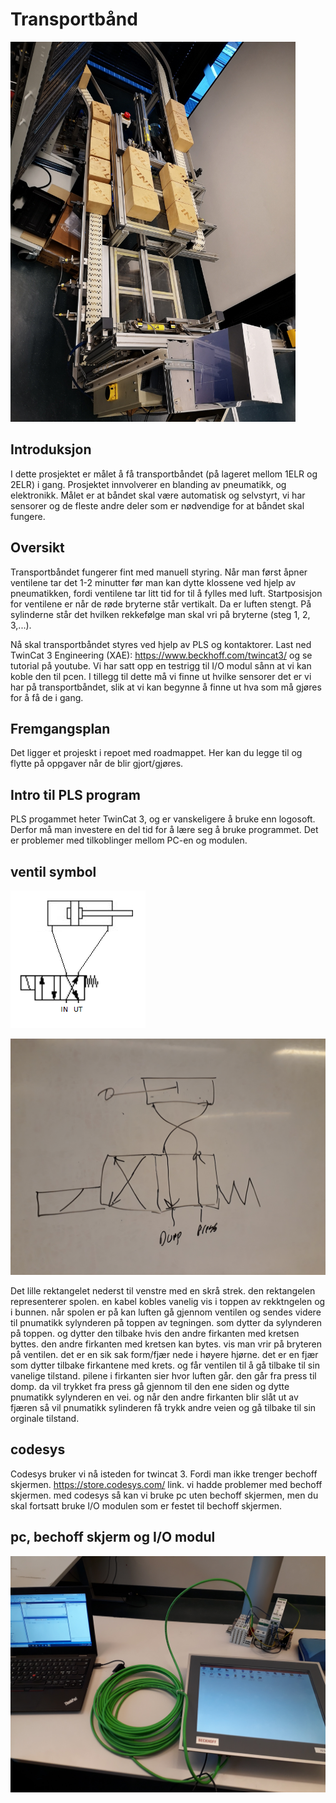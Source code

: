 # Transportbånd

<img src="Images/Oversiktsbilde.jpg" width="456" height="608" />

##  Introduksjon
I dette prosjektet er målet å få transportbåndet (på lageret mellom 1ELR og 2ELR) i gang. Prosjektet innvolverer en blanding av pneumatikk, og elektronikk. Målet er at båndet skal være automatisk og selvstyrt, vi har sensorer og de fleste andre deler som er nødvendige for at båndet skal fungere. 

##  Oversikt
Transportbåndet fungerer fint med manuell styring. Når man først åpner ventilene tar det 1-2 minutter før man kan dytte klossene ved hjelp av pneumatikken, fordi ventilene tar litt tid for til å fylles med luft. Startposisjon for ventilene er når de røde bryterne står vertikalt. Da er luften stengt. På sylinderne står det hvilken rekkefølge man skal vri på bryterne (steg 1, 2, 3,...). 

Nå skal transportbåndet styres ved hjelp av PLS og kontaktorer. Last ned TwinCat 3 Engineering (XAE): https://www.beckhoff.com/twincat3/
og se tutorial på youtube. Vi har satt opp en testrigg til I/O modul sånn at vi kan koble den til pcen. I tillegg til dette må vi finne ut hvilke sensorer det er vi har på transportbåndet, slik at vi kan begynne å finne ut hva som må gjøres for å få de i gang.

## Fremgangsplan
Det ligger et projeskt i repoet med roadmappet. Her kan du legge til og flytte på oppgaver når de blir gjort/gjøres.

##  Intro til PLS program
PLS progammet heter TwinCat 3, og er vanskeligere å bruke enn logosoft. Derfor må man investere en del tid for å lære seg å bruke programmet. Det er problemer med tilkoblinger mellom PC-en og modulen. 

## ventil symbol 
 ![](Images/pneumatikk-ventil.png) 
 
 ![](Images/20200130_140132.jpg)
 
Det lille rektangelet nederst til venstre med en skrå strek. den rektangelen representerer spolen. en kabel kobles vanelig vis i toppen av rekktngelen og i bunnen. når spolen er på kan luften gå gjennom ventilen og sendes videre til pnumatikk sylynderen på toppen av tegningen. som dytter da sylynderen på toppen. og dytter den tilbake hvis den andre firkanten med kretsen byttes. den andre firkanten med kretsen kan bytes. vis man vrir på bryteren på ventilen. det er en sik sak form/fjær nede i høyere hjørne. det er en fjær som dytter tilbake firkantene med krets. og får ventilen til å gå tilbake til sin vanelige tilstand. pilene i firkanten sier hvor luften går. den går fra press til domp. da vil trykket fra press gå gjennom til den ene siden og dytte pnumatikk sylynderen en vei. og når den andre firkanten blir slåt ut av fjæren så vil pnumatikk sylinderen få trykk andre veien og gå tilbake til sin orginale tilstand. 
 
 ## codesys
Codesys bruker vi nå isteden for twincat 3. Fordi man ikke trenger bechoff skjermen. https://store.codesys.com/ link. vi hadde problemer med bechoff skjermen. med codesys så kan vi bruke pc uten bechoff skjermen, men du skal fortsatt bruke I/O modulen som er festet til bechoff skjermen.  
 
 
 ## pc, bechoff skjerm og I/O modul
 
 ![](Images/20200130_135441.jpg)
